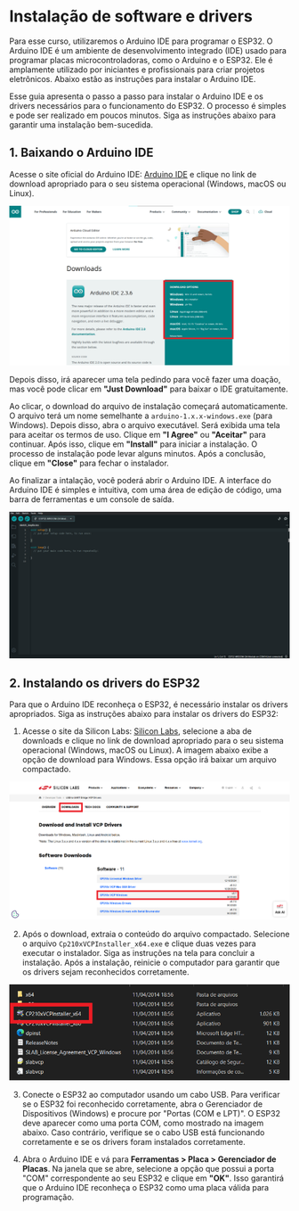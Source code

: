 # Instalação de software e drivers 

Para esse curso, utilizaremos o Arduino IDE para programar o ESP32. O Arduino IDE é um ambiente de desenvolvimento integrado (IDE) usado para programar placas microcontroladoras, como o Arduino e o ESP32. Ele é amplamente utilizado por iniciantes e profissionais para criar projetos eletrônicos. Abaixo estão as instruções para instalar o Arduino IDE.

Esse guia apresenta o passo a passo para instalar o Arduino IDE e os drivers necessários para o funcionamento do ESP32. O processo é simples e pode ser realizado em poucos minutos. Siga as instruções abaixo para garantir uma instalação bem-sucedida.

## 1. Baixando o Arduino IDE
Acesse o site oficial do Arduino IDE: [Arduino IDE](https://www.arduino.cc/en/software) e clique no link de download apropriado para o seu sistema operacional (Windows, macOS ou Linux).

![alt text](imagens/image-1.png)

Depois disso, irá aparecer uma tela pedindo para você fazer uma doação, mas você pode clicar em **"Just Download"** para baixar o IDE gratuitamente. 

Ao clicar, o download do arquivo de instalação começará automaticamente. O arquivo terá um nome semelhante a `arduino-1.x.x-windows.exe` (para Windows). Depois disso, abra o arquivo executável. Será exibida uma tela para aceitar os termos de uso. Clique em **"I Agree"** ou **"Aceitar"** para continuar.  Após isso, clique em **"Install"** para iniciar a instalação. O processo de instalação pode levar alguns minutos. Após a conclusão, clique em **"Close"** para fechar o instalador. 

Ao finalizar a intalação, você poderá abrir o Arduino IDE. A interface do Arduino IDE é simples e intuitiva, com uma área de edição de código, uma barra de ferramentas e um console de saída. 

![alt text](imagens/image.png)

## 2. Instalando os drivers do ESP32

Para que o Arduino IDE reconheça o ESP32, é necessário instalar os drivers apropriados. Siga as instruções abaixo para instalar os drivers do ESP32:

1. Acesse o site da Silicon Labs: [Silicon Labs](https://www.silabs.com/developers/usb-to-uart-bridge-vcp-drivers), selecione a aba de downloads e clique no link de download apropriado para o seu sistema operacional (Windows, macOS ou Linux). A imagem abaixo exibe a opção de download para Windows. Essa opção irá baixar um arquivo compactado.

![alt text](imagens/image-2.png)

2. Após o download, extraia o conteúdo do arquivo compactado. Selecione o arquivo `Cp210xVCPInstaller_x64.exe` e clique duas vezes para executar o instalador. Siga as instruções na tela para concluir a instalação. Após a instalação, reinicie o computador para garantir que os drivers sejam reconhecidos corretamente.

![alt text](imagens/image-3.png)

3. Conecte o ESP32 ao computador usando um cabo USB. Para verificar se o ESP32 foi reconhecido corretamente, abra o Gerenciador de Dispositivos (Windows) e procure por "Portas (COM e LPT)". O ESP32 deve aparecer como uma porta COM, como mostrado na imagem abaixo. Caso contrário, verifique se o cabo USB está funcionando corretamente e se os drivers foram instalados corretamente.

4. Abra o Arduino IDE e vá para **Ferramentas > Placa > Gerenciador de Placas**. Na janela que se abre, selecione a opção que possui a porta "COM" correspondente ao seu ESP32 e clique em **"OK"**. Isso garantirá que o Arduino IDE reconheça o ESP32 como uma placa válida para programação.

